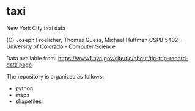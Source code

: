 # taxi
New York City taxi data

(C) Joseph Froelicher, Thomas Guess, Michael Huffman
CSPB 5402 - University of Colorado - Computer Science

Data available from:
https://www1.nyc.gov/site/tlc/about/tlc-trip-record-data.page

The repository is organized as follows:
* python
* maps
* shapefiles

